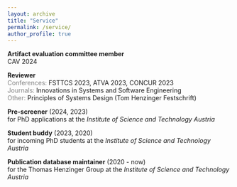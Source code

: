 ```yaml
---
layout: archive
title: "Service"
permalink: /service/
author_profile: true
---
```


**Artifact evaluation committee member**\
CAV 2024

**Reviewer**\
<span style="color:gray">Conferences:</span> FSTTCS 2023, ATVA 2023, CONCUR 2023\
<span style="color:gray">Journals:</span> Innovations in Systems and Software Engineering\
<span style="color:gray">Other:</span>  Principles of Systems Design (Tom Henzinger Festschrift)

**Pre-screener** (2024, 2023)\
for PhD applications at the *Institute of Science and Technology Austria*

**Student buddy** (2023, 2020)\
for incoming PhD students at the *Institute of Science and Technology Austria*

**Publication database maintainer** (2020 - now)\
for the Thomas Henzinger Group at the *Institute of Science and Technology Austria*